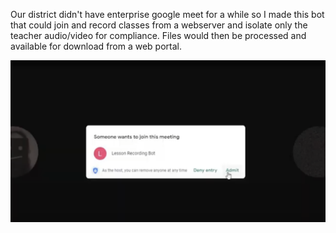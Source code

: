 Our district didn't have enterprise google meet for a while so I made this bot that could join and record classes from a webserver and isolate only the teacher audio/video for compliance. Files would then be processed and available for download from a web portal.

![google meet join screen with the bot](call_screenshot.png "bot joining")

